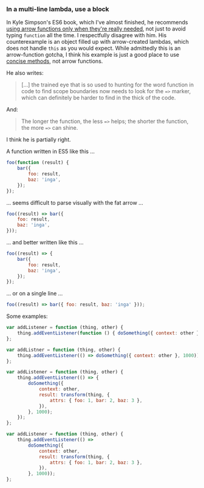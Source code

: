 ### In a multi-line lambda, use a block

In Kyle Simpson's ES6 book, which I've almost finished, he recommends [using arrow functions only when they're really needed](https://github.com/getify/You-Dont-Know-JS/blob/6a88e6e905b4f80f0dc3ae36a64e641079b543b9/es6%20%26%20beyond/ch2.md#not-just-shorter-syntax-but-this), not just to avoid typing `function` all the time. I respectfully disagree with him. His counterexample is an object filled up with arrow-created lambdas, which does not handle `this` as you would expect. While admittedly this is an arrow-function gotcha, I think his example is just a good place to use [concise methods](https://github.com/getify/You-Dont-Know-JS/blob/6a88e6e905b4f80f0dc3ae36a64e641079b543b9/es6%20%26%20beyond/ch2.md#concise-methods), not arrow functions.

He also writes:

> [...] the trained eye that is so used to hunting for the word function in code to find scope boundaries now needs to look for the `=>` marker, which can definitely be harder to find in the thick of the code.

And:

> The longer the function, the less `=>` helps; the shorter the function, the more `=>` can shine.

I think he is partially right.

A function written in ES5 like this …

```js
foo(function (result) {
    bar({
        foo: result,
        baz: 'inga',
    });
});
```

… seems difficult to parse visually with the fat arrow …

```js
foo((result) => bar({
    foo: result,
    baz: 'inga',
}));
```

… and better written like this …

```js
foo((result) => {
    bar({
        foo: result,
        baz: 'inga',
    });
});
```

… or on a single line …

```js
foo((result) => bar({ foo: result, baz: 'inga' }));
```

Some examples:

```js
var addListener = function (thing, other) {
    thing.addEventListener(function () { doSomething({ context: other }, 1000)); });
};

var addListner = function (thing, other) {
    thing.addEventListener(() => doSomething({ context: other }, 1000));
};

var addListener = function (thing, other) {
    thing.addEventListener(() => {
        doSomething({
            context: other,
            result: transform(thing, {
                attrs: { foo: 1, bar: 2, baz: 3 },
            }),
        }, 1000);
    });
};

var addListener = function (thing, other) {
    thing.addEventListener(() =>
        doSomething({
            context: other,
            result: transform(thing, {
                attrs: { foo: 1, bar: 2, baz: 3 },
            }),
        }, 1000));
};
```

